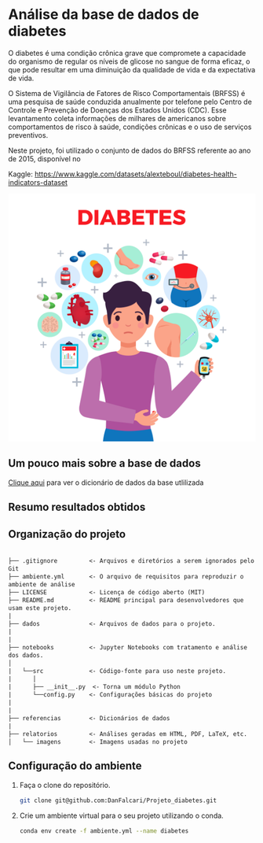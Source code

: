 # Análise da base de dados de diabetes 

O diabetes é uma condição crônica grave que compromete a capacidade do organismo de regular os níveis de glicose no sangue de forma eficaz, o que pode resultar em uma diminuição da qualidade de vida e da expectativa de vida.

O Sistema de Vigilância de Fatores de Risco Comportamentais (BRFSS) é uma pesquisa de saúde conduzida anualmente por telefone pelo Centro de Controle e Prevenção de Doenças dos Estados Unidos (CDC). Esse levantamento coleta informações de milhares de americanos sobre comportamentos de risco à saúde, condições crônicas e o uso de serviços preventivos.

Neste projeto, foi utilizado o conjunto de dados do BRFSS referente ao ano de 2015, disponível no

Kaggle: https://www.kaggle.com/datasets/alexteboul/diabetes-health-indicators-dataset

![imagem](imagens/capa_diabetes.jpg)

## Um pouco mais sobre a base de dados 

[Clique aqui](referencias/01_dicionario_de_dados.md) para ver o dicionário de dados da base utlilizada


## Resumo resultados obtidos

## Organização do projeto

```

├── .gitignore         <- Arquivos e diretórios a serem ignorados pelo Git
├── ambiente.yml       <- O arquivo de requisitos para reproduzir o ambiente de análise
├── LICENSE            <- Licença de código aberto (MIT)
├── README.md          <- README principal para desenvolvedores que usam este projeto.
|
├── dados              <- Arquivos de dados para o projeto.
|
|
├── notebooks          <- Jupyter Notebooks com tratamento e análise dos dados.
│
|   └──src             <- Código-fonte para uso neste projeto.
|      │
|      ├── __init__.py  <- Torna um módulo Python
|      └──config.py    <- Configurações básicas do projeto
|    
|
├── referencias        <- Dicionários de dados
|
├── relatorios         <- Análises geradas em HTML, PDF, LaTeX, etc.
│   └── imagens        <- Imagens usadas no projeto
```

## Configuração do ambiente

1. Faça o clone do repositório.

    ```bash
    git clone git@github.com:DanFalcari/Projeto_diabetes.git
    ```

2. Crie um ambiente virtual para o seu projeto utilizando o conda.

      ```bash
      conda env create -f ambiente.yml --name diabetes 
      ```